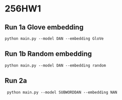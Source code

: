 # 256HW1

## Run 1a Glove embedding
```console
python main.py --model DAN --embedding GloVe
```

## Run 1b Random embedding
```console
python main.py --model DAN --embedding random
```

## Run 2a 
```console
 python main.py --model SUBWORDDAN --embedding NAN 
```



